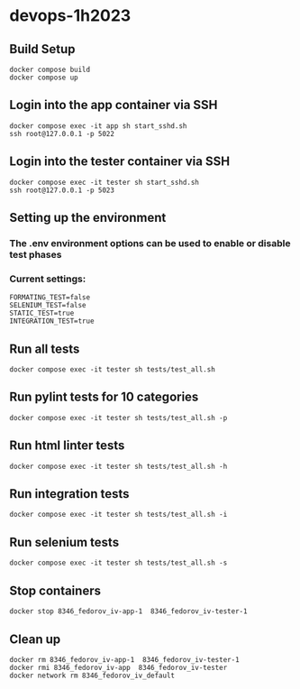 # devops-1h2023

## Build Setup
```
docker compose build
docker compose up
```

## Login into the app container via SSH
```
docker compose exec -it app sh start_sshd.sh
ssh root@127.0.0.1 -p 5022
```

## Login into the tester container via SSH
```
docker compose exec -it tester sh start_sshd.sh
ssh root@127.0.0.1 -p 5023
```

## Setting up the environment
### The .env environment options can be used to enable or disable test phases
### Current settings:
```
FORMATING_TEST=false
SELENIUM_TEST=false
STATIC_TEST=true
INTEGRATION_TEST=true
```

## Run all tests
```
docker compose exec -it tester sh tests/test_all.sh
```

## Run pylint tests for 10 categories

```
docker compose exec -it tester sh tests/test_all.sh -p
```

## Run html linter tests

```
docker compose exec -it tester sh tests/test_all.sh -h
```

## Run integration tests

```
docker compose exec -it tester sh tests/test_all.sh -i
```

## Run selenium tests

```
docker compose exec -it tester sh tests/test_all.sh -s
```

## Stop containers
```
docker stop 8346_fedorov_iv-app-1  8346_fedorov_iv-tester-1
```
## Clean up
```
docker rm 8346_fedorov_iv-app-1  8346_fedorov_iv-tester-1
docker rmi 8346_fedorov_iv-app  8346_fedorov_iv-tester
docker network rm 8346_fedorov_iv_default
```
